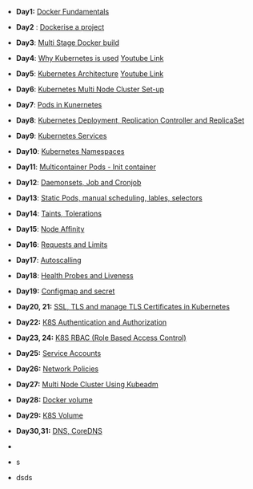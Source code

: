 - **Day1:** [Docker Fundamentals](https://github.com/Ajit1279/GCP_Learning/blob/main/Docker_K8S/Docker/240815_DockerFundamentals.md)

- **Day2** : [Dockerise a project](https://github.com/Ajit1279/GCP_Learning/blob/main/Docker_K8S/Docker/240815_DockerOnVM.md)

- **Day3**: [Multi Stage Docker build](https://github.com/Ajit1279/GCP_Learning/blob/main/Docker_K8S/Docker/240817_MultiStageDocker.md)

- **Day4**: [Why Kubernetes is used](https://github.com/Ajit1279/GCP_Learning/blob/main/Docker_K8S/K8S/Notes_k8s.md) [Youtube Link](https://www.youtube.com/watch?v=lXs1VCWqIH4&list=PLl4APkPHzsUUOkOv3i62UidrLmSB8DcGC&index=5)

- **Day5**: [Kubernetes Architecture](https://github.com/Ajit1279/GCP_Learning/blob/main/Docker_K8S/K8S/Notes_k8s.md)  [Youtube Link](https://www.youtube.com/watch?v=SGGkUCctL4I&list=PLl4APkPHzsUUOkOv3i62UidrLmSB8DcGC&index=6)
   
- **Day6**: [Kubernetes Multi Node Cluster Set-up](https://github.com/Ajit1279/GCP_Learning/blob/main/Docker_K8S/K8S/KindClusters.md)

- **Day7**: [Pods in Kunernetes](https://github.com/Ajit1279/GCP_Learning/blob/main/Docker_K8S/K8S/KindClusters.md)
  
- **Day8**: [Kubernetes Deployment, Replication Controller and ReplicaSet](https://github.com/Ajit1279/GCP_Learning/blob/main/Docker_K8S/K8S/concepts/240908_Deployments_ReplicaSets_ReplicationController.md)

- **Day9**: [Kubernetes Services](https://github.com/Ajit1279/GCP_Learning/blob/main/Docker_K8S/K8S/concepts/240915_K8S_Services.md)
  
- **Day10**: [Kubernetes Namespaces](https://github.com/Ajit1279/GCP_Learning/blob/main/Docker_K8S/K8S/concepts/240101_Namespaces.md)
  
- **Day11**: [Multicontainer Pods - Init container](https://github.com/Ajit1279/GCP_Learning/blob/main/Docker_K8S/K8S/concepts/240927_MulticontainerPods.md)
  
- **Day12**: [Daemonsets, Job and Cronjob](https://github.com/Ajit1279/GCP_Learning/blob/main/Docker_K8S/K8S/concepts/240927_Daemonsets_Job_Cronjob.md)
  
- **Day13**: [Static Pods, manual scheduling, lables, selectors](https://github.com/Ajit1279/GCP_Learning/blob/main/Docker_K8S/K8S/concepts/241002_StaticPods_ManualScheduling.md)

- **Day14**: [Taints, Tolerations](https://github.com/Ajit1279/GCP_Learning/blob/main/Docker_K8S/K8S/concepts/241007_Taints_Tolerations.md)
  
- **Day15**: [Node Affinity](https://github.com/Ajit1279/GCP_Learning/blob/main/Docker_K8S/K8S/concepts/241015_NodeAffinity.md)
  
- **Day16**: [Requests and Limits](https://github.com/Ajit1279/GCP_Learning/blob/main/Docker_K8S/K8S/concepts/241017_Requests_Limits.md)
  
- **Day17**: [Autoscalling](https://github.com/Ajit1279/GCP_Learning/blob/main/Docker_K8S/K8S/concepts/241017_Autoscaling.md)
  
- **Day18**: [Health Probes and Liveness](https://github.com/Ajit1279/GCP_Learning/blob/main/Docker_K8S/K8S/concepts/241018_HealthProbes_Liveness.md)

- **Day19:** [Configmap and secret](https://github.com/Ajit1279/GCP_Learning/blob/main/Docker_K8S/K8S/concepts/241018_Configmap_Secret.md)
  
- **Day20, 21:** [SSL, TLS and manage TLS Certificates in Kubernetes](https://github.com/Ajit1279/GCP_Learning/blob/main/Docker_K8S/K8S/concepts/241018_TLSCerts_in_K8S.md)
   
- **Day22:** [K8S Authentication and Authorization](https://github.com/Ajit1279/GCP_Learning/blob/main/Docker_K8S/K8S/concepts/241019_Authentication_Authorization.md)
  
- **Day23, 24:** [K8S RBAC (Role Based Access Control)](https://github.com/Ajit1279/GCP_Learning/blob/main/Docker_K8S/K8S/concepts/241019_K8S_RBAC.md)
  
- **Day25:** [Service Accounts](https://github.com/Ajit1279/GCP_Learning/blob/main/Docker_K8S/K8S/concepts/241019_ServiceAccounts.md)
  
- **Day26:** [Network Policies](https://github.com/Ajit1279/GCP_Learning/blob/main/Docker_K8S/K8S/concepts/241019_NetworkPolicies.md)
  
- **Day27:** [Multi Node Cluster Using Kubeadm](https://github.com/Ajit1279/GCP_Learning/blob/main/Docker_K8S/K8S/concepts/241021_MultinodeCluster_Kubeadm.md)
  
- **Day28:** [Docker volume](https://github.com/Ajit1279/GCP_Learning/blob/main/Docker_K8S/K8S/concepts/241021_DockerVolume.md)
  
- **Day29:** [K8S Volume](https://github.com/Ajit1279/GCP_Learning/blob/main/Docker_K8S/K8S/concepts/241021_K8S_Volume.md)
  
- **Day30,31:** [DNS, CoreDNS](https://github.com/Ajit1279/GCP_Learning/blob/main/Docker_K8S/K8S/concepts/241025_DNS_CoreDNS.md)
  
- 
- s
- dsds
